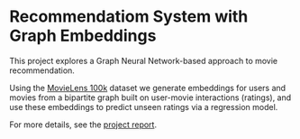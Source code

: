 # Recommendatiom System with Graph Embeddings
This project explores a Graph Neural Network-based approach to movie recommendation.

Using the [MovieLens 100k](https://dl.acm.org/doi/10.1145/2827872) dataset we generate embeddings for users and movies from a bipartite graph built on user-movie interactions (ratings), and use these embeddings to predict unseen ratings via a regression model.


For more details, see the [project report](./doc/document.pdf).